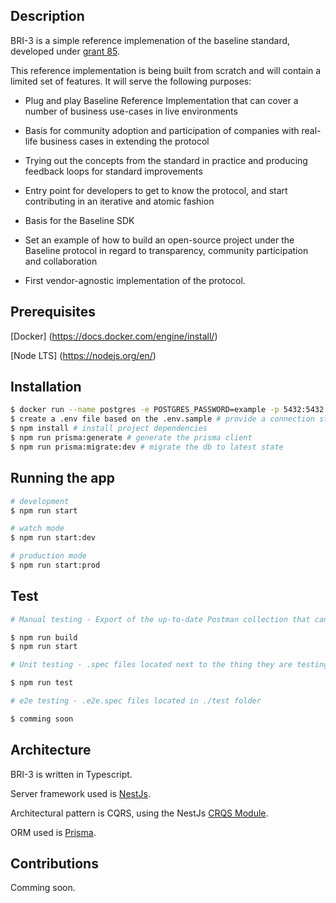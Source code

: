 ## Description

BRI-3 is a simple reference implemenation of the baseline standard, developed under [grant 85](https://github.com/eea-oasis/baseline-grants/issues/85).  


This reference implementation is being built from scratch and will contain a limited set of features. It will serve the following purposes:

 * Plug and play Baseline Reference Implementation that can cover a number of business use-cases in live environments

 * Basis for community adoption and participation of companies with real-life business cases in extending the protocol

 * Trying out the concepts from the standard in practice and producing feedback loops for standard improvements

 * Entry point for developers to get to know the protocol, and start contributing in an iterative and atomic fashion

 * Basis for the Baseline SDK

 * Set an example of how to build an open-source project under the Baseline protocol in regard to transparency, community participation and collaboration

 * First vendor-agnostic implementation of the protocol.

## Prerequisites

[Docker] (https://docs.docker.com/engine/install/)

[Node LTS] (https://nodejs.org/en/)

## Installation

```bash
$ docker run --name postgres -e POSTGRES_PASSWORD=example -p 5432:5432 -d postgres # start a postgres container
$ create a .env file based on the .env.sample # provide a connection string for the db instance
$ npm install # install project dependencies
$ npm run prisma:generate # generate the prisma client 
$ npm run prisma:migrate:dev # migrate the db to latest state
```

## Running the app

```bash
# development
$ npm run start

# watch mode
$ npm run start:dev

# production mode
$ npm run start:prod
```

## Test

```bash
# Manual testing - Export of the up-to-date Postman collection that can be used is located here: ./test/bri.postman_collection.json

$ npm run build
$ npm run start
```

```bash
# Unit testing - .spec files located next to the thing they are testing

$ npm run test
```

```bash
# e2e testing - .e2e.spec files located in ./test folder

$ comming soon
```

## Architecture

BRI-3 is written in Typescript.

Server framework used is [NestJs](https://nestjs.com/). 

Architectural pattern is CQRS, using the NestJs [CRQS Module](https://docs.nestjs.com/recipes/cqrs).

ORM used is [Prisma](https://www.prisma.io/).

## Contributions

Comming soon.
